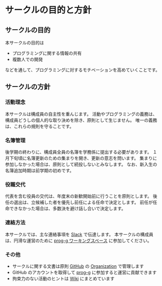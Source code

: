 # サークルの目的と方針

## サークルの目的

本サークルの目的は

- プログラミングに関する情報の共有
- 複数人での開発

などを通して、プログラミングに対するモチベーションを高めていくことです。

## サークルの方針

### 活動理念

本サークルは構成員の自主性を重んじます。
活動やプログラミングの義務は、構成員どうしの個人的な取り決めを除き、原則として生じません。
唯一の義務は、これらの規則を守ることです。

### 名簿管理

後学期の終わりに、構成員全員の名簿を学務係に提出する必要があります。
１月下旬頃に名簿更新のための集まりを開き、更新の意志を問います。
集まりに参加しなかった場合は、原則として続投しないとみなします。
なお、新入生の名簿追加時期は前学期の初めです。

### 役職交代

代表を含む役員の交代は、年度末の新歓開始前に行うことを原則とします。
後任の選出は、立候補した者を優先し前任による任命で決定とします。
前任が任命できなかった場合は、多数決を避け話し合いで決定します。

### 連絡方法

本サークルでは、主な連絡事項を [Slack](https://slack.com/intl/ja-jp/) で伝達します。
本サークルの構成員は、円滑な運営のために [prog-g ワーキングスペース](https://prog-g.slack.com/) に参加してください。

### その他

- サークルに関する文書は原則 [GitHub](https://github.com/) の [Organization](https://github.com/prog-g) で管理します
- GitHub のアカウントを取得して [prog-g](https://github.com/prog-g) に参加すると運営に貢献できます
- 拘束力のない活動のヒントは [Wiki](https://github.com/prog-g/wiki/wiki) にまとめています
